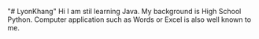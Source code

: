 "# LyonKhang"
Hi I am stil learning Java.
My background is High School Python. Computer application such as Words or Excel is also well known to me.
